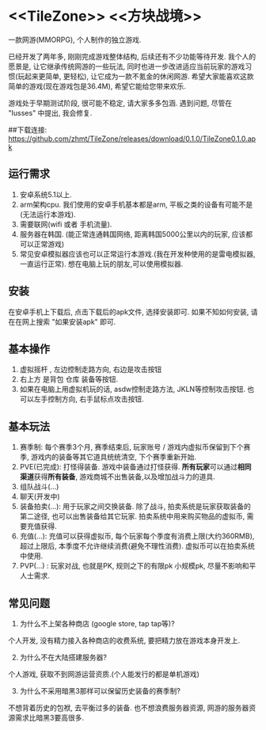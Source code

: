 # &lt;&lt;TileZone>> &lt;&lt;方块战境>> 
一款网游(MMORPG), 个人制作的独立游戏.

已经开发了两年多, 刚刚完成游戏整体结构, 后续还有不少功能等待开发. 我个人的愿景是, 让它继承传统网游的一些玩法, 同时也进一步改进适应当前玩家的游戏习惯(玩起来更简单, 更轻松), 让它成为一款不氪金的休闲网游. 希望大家能喜欢这款简单的游戏(现在游戏包是36.4M),  希望它能给您带来欢乐.

游戏处于早期测试阶段, 很可能不稳定, 请大家多多包涵. 遇到问题, 尽管在 "Iusses" 中提出, 我会修复.

##下载连接:
https://github.com/zhmt/TileZone/releases/download/0.1.0/TileZone0.1.0.apk

## 运行需求
1. 安卓系统5.1以上.
2. arm架构cpu. 我们使用的安卓手机基本都是arm, 平板之类的设备有可能不是(无法运行本游戏).
3. 需要联网(wifi 或者 手机流量).
4. 服务器在韩国. (能正常连通韩国网络, 距离韩国5000公里以内的玩家, 应该都可以正常游戏)
5. 常见安卓模拟器应该也可以正常运行本游戏.(我在开发种使用的是雷电模拟器, 一直运行正常).
想在电脑上玩的朋友,可以使用模拟器.

## 安装
在安卓手机上下载后, 点击下载后的apk文件, 选择安装即可.
如果不知如何安装, 请在在网上搜索 "如果安装apk" 即可.

## 基本操作
1. 虚拟摇杆  , 左边控制走路方向,  右边是攻击按钮
2. 右上方 是背包 仓库 装备等按钮.
3. 如果在电脑上用虚拟机玩的话,  asdw控制走路方法, JKLN等控制攻击按钮. 也可以左手控制方向, 右手鼠标点攻击按钮.

## 基本玩法
1. 赛季制: 每个赛季3个月, 赛季结束后, 玩家账号 / 游戏内虚拟币保留到下个赛季, 游戏内的装备等其它道具统统清空, 下个赛季重新开始.
1. PVE(已完成): 打怪得装备. 游戏中装备通过打怪获得. **所有玩家**可以通过**相同渠道**获得**所有装备**, 游戏商城不出售装备,以及增加战斗力的道具.
2. 组队战斗(...)
3. 聊天(开发中)
4. 装备拍卖(...): 用于玩家之间交换装备. 除了战斗, 拍卖系统是玩家获取装备的第二途径, 也可以出售装备给其它玩家. 拍卖系统中用来购买物品的虚拟币, 需要充值获得.
5. 充值(...): 充值可以获得虚拟币, 每个玩家每个季度有消费上限(大约360RMB), 超过上限后, 本季度不允许继续消费(避免不理性消费). 虚拟币可以在拍卖系统中使用.
6. PVP(...) : 玩家对战, 也就是PK, 规则之下的有限pk  小规模pk, 尽量不影响和平人士需求.

## 常见问题
1. 为什么不上架各种商店 (google store, tap tap等)?
  
个人开发,  没有精力接入各种商店的收费系统, 要把精力放在游戏本身开发上.

2. 为什么不在大陆搭建服务器?

个人游戏, 获取不到网游运营资质.(个人能发行的都是单机游戏)

3. 为什么不采用暗黑3那样可以保留历史装备的赛季制?

不想背着历史的包袱, 去平衡过多的装备. 也不想浪费服务器资源, 网游的服务器资源需求比暗黑3要高很多.
